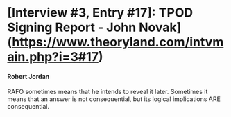 # [Interview #3, Entry #17]: TPOD Signing Report - John Novak](https://www.theoryland.com/intvmain.php?i=3#17)

#### Robert Jordan

RAFO sometimes means that he intends to reveal it later. Sometimes it means that an answer is not consequential, but its logical implications ARE consequential.

